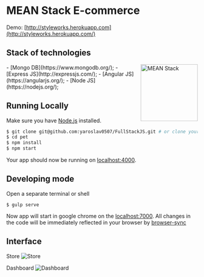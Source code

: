 # MEAN Stack E-commerce

Demo: [http://styleworks.herokuapp.com](http://styleworks.herokuapp.com/)

## Stack of technologies
<img align="right" src="https://www.dropbox.com/s/yg1rsufwp2pbcfq/MEAN_Stack.png?dl=1" alt="MEAN Stack" height="150px">
- [Mongo DB](https://www.mongodb.org/);
- [Express JS](http://expressjs.com/);
- [Angular JS](https://angularjs.org/);
- [Node JS](https://nodejs.org/);

## Running Locally

Make sure you have [Node.js](http://nodejs.org/) installed.

```sh
$ git clone git@github.com:yaroslav0507/FullStackJS.git # or clone your own fork
$ cd pet
$ npm install
$ npm start
```

Your app should now be running on [localhost:4000](http://localhost:4000/).

## Developing mode

Open a separate terminal or shell
```
$ gulp serve
```
Now app will start in google chrome on the [localhost:7000](http://localhost:7000/).
All changes in the code will be immediately reflected in your browser by [browser-sync](http://browsersync.io/)

## Interface
Store
![Store](https://www.dropbox.com/s/90f1i5d0yrah4zq/Macbook-Flat-Mockup_store.png?dl=1)

Dashboard
![Dashboard](https://www.dropbox.com/s/qppwxqfv7hh7iw5/Macbook-Flat-Mockup_dashboard.png?dl=1)
